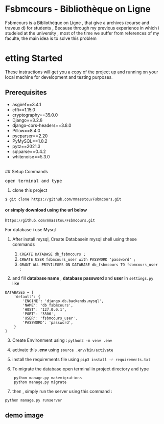 # Fsbmcours - Bibliothèque on Ligne

Fsbmcours is a Bibliothèque on Ligne , that give a archives (course and traveux d) for students , Because through my previous experience in which i studeied at the university , most of the time we suffer from references of my faculte, the main idea is to solve this problem

<h1>etting Started</h1>
<p>These instructions will get you a copy of the project up and running on your local machine for development and testing purposes.</p>


## Prerequisites
* asgiref==3.4.1 
* cffi==1.15.0 
* cryptography==35.0.0 
* Django==3.2.8
* django-cors-headers==3.8.0
* Pillow==8.4.0
* pycparser==2.20
* PyMySQL==1.0.2
* pytz==2021.3
* sqlparse==0.4.2
* whitenoise==5.3.0
<br>
## Setup Commands
<pre>open terminal and type</pre>

1. clone this project 
```
$ git clone https://github.com/mmasstou/Fsbmcours.git
```
<h4>or simply download using the url below</h4>
<code>https://github.com/mmasstou/Fsbmcours.git</code><br>


 For database i use Mysql </h2>
1. After install mysql, Create Databasein mysql shell using these commands
    1. `CREATE DATABASE db_fsbmcours ;`
    2. `CREATE USER fsbmcours_user with PASSWORD 'password' ;`
    3. `GRANT ALL PRIVILEGES ON DATABASE db_fsbmcours TO fsbmcours_user ;`

2. and fill **database name** , **database password** and **user** in `settings.py` like
```
DATABASES = {
    'default': {
        'ENGINE': 'django.db.backends.mysql',
        'NAME': 'db_fsbmcours',
        'HOST': '127.0.0.1',
        'PORT': '3306',
        'USER': 'fsbmcours_user',
        'PASSWORD': 'password',
    }
}
```

3.  Create Environment using :  `python3 -m venv .env`
4. activate this **.env** using `source .env/bin/activate` 
5. install the requirements file using `pip3 install -r requirements.txt`

6. To migrate the database open terminal in project directory and type
```
    python manage.py makemigrations
    python manage.py migrate
```
7. then , simply run the server using this command :
```
python manage.py runserver
```
## demo image
<div align="center">
    <ing
    src="https://github.com/mmasstou/Fsbmcours/blob/main/demo_img/home_page.png" width="100%">
</div>